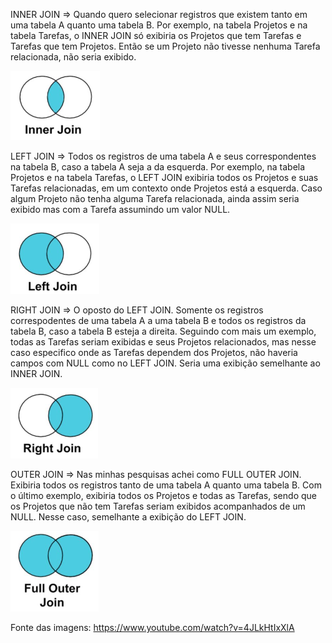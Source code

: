 INNER JOIN => Quando quero selecionar registros que existem tanto em uma tabela A quanto uma tabela B. Por exemplo, na tabela Projetos 
e na tabela Tarefas, o INNER JOIN só exibiria os Projetos que tem Tarefas e Tarefas que tem Projetos. Então se um Projeto não tivesse nenhuma Tarefa relacionada, não seria exibido.

![alt text](image.png)

LEFT JOIN => Todos os registros de uma tabela A e seus correspondentes na tabela B, caso a tabela A seja a da esquerda. Por exemplo, 
na tabela Projetos e na tabela Tarefas, o LEFT JOIN exibiria todos os Projetos e suas Tarefas relacionadas, em um contexto onde 
Projetos está a esquerda. Caso algum Projeto não tenha alguma Tarefa relacionada, ainda assim seria exibido mas com a Tarefa assumindo 
um valor NULL.

![alt text](image-1.png)

RIGHT JOIN => O oposto do LEFT JOIN. Somente os registros correspodentes de uma tabela A a uma tabela B e todos os registros da tabela 
B, caso a tabela B esteja a direita. Seguindo com mais um exemplo, todas as Tarefas seriam exibidas e seus Projetos relacionados, mas 
nesse caso especifico onde as Tarefas dependem dos Projetos, não haveria campos com NULL como no LEFT JOIN. Seria uma exibição 
semelhante ao INNER JOIN.

![alt text](image-2.png)

OUTER JOIN => Nas minhas pesquisas achei como FULL OUTER JOIN. Exibiria todos os registros tanto de uma tabela A quanto uma tabela B.
Com o último exemplo, exibiria todos os Projetos e todas as Tarefas, sendo que os Projetos que não tem Tarefas seriam exibidos 
acompanhados de um NULL. Nesse caso, semelhante a exibição do LEFT JOIN.

![alt text](image-3.png)



Fonte das imagens: https://www.youtube.com/watch?v=4JLkHtIxXlA